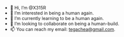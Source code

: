 - 👋 Hi, I’m @X315R
- 👀 I’m interested in being a human again.
- 🌱 I’m currently learning to be a human again.
- 💞️ I’m looking to collaborate on being a human-build.
- 📫 You can reach my email: tegachea@gmail.com.

<!---
X315R/X315R is a ✨ special ✨ repository because its `README.md` (this file) appears on your GitHub profile.
You can click the Preview link to take a look at your changes.
--->
